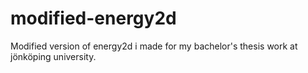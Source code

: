 # modified-energy2d
Modified version of energy2d i made for my bachelor's thesis work at jönköping university. 
